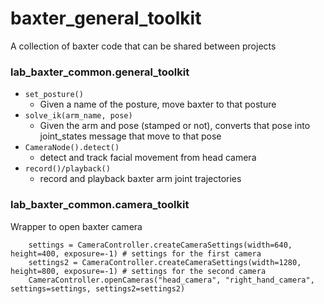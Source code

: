 # baxter_general_toolkit
A collection of baxter code that can be shared between projects

### lab_baxter_common.general_toolkit
- `set_posture()`
    - Given a name of the posture, move baxter to that posture 
- `solve_ik(arm_name, pose)`
    - Given the arm and pose (stamped or not), converts that pose into joint_states message that move to that pose
- `CameraNode().detect()`
    - detect and track facial movement from head camera
- `record()/playback()`
    - record and playback baxter arm joint trajectories

### lab_baxter_common.camera_toolkit
Wrapper to open baxter camera
```
    settings = CameraController.createCameraSettings(width=640, height=400, exposure=-1) # settings for the first camera
    settings2 = CameraController.createCameraSettings(width=1280, height=800, exposure=-1) # settings for the second camera
    CameraController.openCameras("head_camera", "right_hand_camera", settings=settings, settings2=settings2)
```
